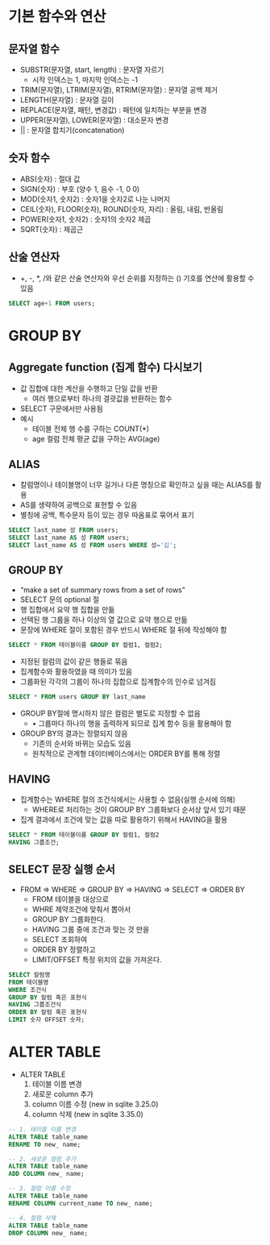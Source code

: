# 기본 함수와 연산



## 문자열 함수

- SUBSTR(문자열, start, length) : 문자열 자르기
  - 시작 인덱스는 1, 마지막 인덱스는 -1
- TRIM(문자열), LTRIM(문자열), RTRIM(문자열) : 문자열 공백 제거
- LENGTH(문자열) : 문자열 길이
- REPLACE(문자열, 패턴, 변경값) : 패턴에 일치하는 부분을 변경
- UPPER(문자열), LOWER(문자열) : 대소문자 변경
-  || : 문자열 합치기(concatenation)



## 숫자 함수

- ABS(숫자) : 절대 값
- SIGN(숫자) : 부호 (양수 1, 음수 -1, 0 0)
- MOD(숫자1, 숫자2) : 숫자1을 숫자2로 나눈 나머지
- CEIL(숫자), FLOOR(숫자), ROUND(숫자, 자리) : 올림, 내림, 반올림
- POWER(숫자1, 숫자2) : 숫자1의 숫자2 제곱
- SQRT(숫자) : 제곱근



## 산술 연산자

- +, -, *, /와 같은 산술 연산자와 우선 순위를 지정하는 () 기호를 연산에 활용할 수 있음

``` sql
SELECT age+1 FROM users;
```





# GROUP BY



## Aggregate function (집계 함수) 다시보기

- 값 집합에 대한 계산을 수행하고 단일 값을 반환
  - 여러 행으로부터 하나의 결괏값을 반환하는 함수
- SELECT 구문에서만 사용됨
- 예시
  - 테이블 전체 행 수를 구하는 COUNT(*)
  - age 컬럼 전체 평균 값을 구하는 AVG(age)



## ALIAS

- 칼럼명이나 테이블명이 너무 길거나 다른 명칭으로 확인하고 싶을 때는 ALIAS를 활용
- AS를 생략하여 공백으로 표현할 수 있음
- 별칭에 공백, 특수문자 등이 있는 경우 따옴표로 묶어서 표기

```sql
SELECT last_name 성 FROM users;
SELECT last_name AS 성 FROM users;
SELECT last_name AS 성 FROM users WHERE 성='김';
```



## GROUP BY

- “make a set of summary rows from a set of rows”
- SELECT 문의 optional 절
- 행 집합에서 요약 행 집합을 만듦
- 선택된 행 그룹을 하나 이상의 열 값으로 요약 행으로 만듦
- 문장에 WHERE 절이 포함된 경우 반드시 WHERE 절 뒤에 작성해야 함

``` sql
SELECT * FROM 테이블이름 GROUP BY 컬럼1, 컬럼2;
```





- 지정된 컬럼의 값이 같은 행들로 묶음
- 집계함수와 활용하였을 때 의미가 있음
- 그룹화된 각각의 그룹이 하나의 집합으로 집계함수의 인수로 넘겨짐

```sql
SELECT * FROM users GROUP BY last_name
```



- GROUP BY절에 명시하지 않은 컬럼은 별도로 지정할 수 없음
  - • 그룹마다 하나의 행을 출력하게 되므로 집계 함수 등을 활용해야 함
- GROUP BY의 결과는 정렬되지 않음
  - 기존의 순서와 바뀌는 모습도 있음
  - 원칙적으로 관계형 데이터베이스에서는 ORDER BY를 통해 정렬





## HAVING

- 집계함수는 WHERE 절의 조건식에서는 사용할 수 없음(실행 순서에 의해)
  - WHERE로 처리하는 것이 GROUP BY 그룹화보다 순서상 앞서 있기 때문
- 집계 결과에서 조건에 맞는 값을 따로 활용하기 위해서 HAVING을 활용

```sql
SELECT * FROM 테이블이름 GROUP BY 컬럼1, 컬럼2
HAVING 그룹조건;
```





## SELECT 문장 실행 순서

- FROM => WHERE => GROUP BY => HAVING => SELECT => ORDER BY
  - FROM 테이블을 대상으로
  - WHRE 제약조건에 맞춰서 뽑아서
  - GROUP BY 그룹화한다. 
  - HAVING 그룹 중에 조건과 맞는 것 만을 
  - SELECT 조회하여 
  - ORDER BY 정렬하고 
  - LIMIT/OFFSET 특정 위치의 값을 가져온다. 

``` sql
SELECT 칼럼명
FROM 테이블명
WHERE 조건식
GROUP BY 칼럼 혹은 표현식
HAVING 그룹조건식
ORDER BY 칼럼 혹은 표현식
LIMIT 숫자 OFFSET 숫자;
```





# ALTER TABLE



- ALTER TABLE
  1. 테이블 이름 변경
  2. 새로운 column 추가
  3. column 이름 수정 (new in sqlite 3.25.0)
  4. column 삭제 (new in sqlite 3.35.0)

```sql
-- 1. 테이블 이름 변경
ALTER TABLE table_name
RENAME TO new_ name;

-- 2. 새로운 컬럼 추가
ALTER TABLE table_name
ADD COLUMN new_ name;

-- 3. 컬럼 이름 수정
ALTER TABLE table_name
RENAME COLUMN current_name TO new_ name;

-- 4. 컬럼 삭제
ALTER TABLE table_name
DROP COLUMN new_ name;
```

